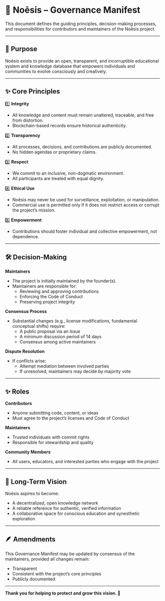 # 🌿 Noēsis – Governance Manifest

This document defines the guiding principles, decision-making processes, and responsibilities for contributors and maintainers of the Noēsis project.

---

## 🌱 Purpose

Noēsis exists to provide an open, transparent, and incorruptible educational system and knowledge database that empowers individuals and communities to evolve consciously and creatively.

---

## ✨ Core Principles

1️⃣ **Integrity**
- All knowledge and content must remain unaltered, traceable, and free from distortion.
- Blockchain-based records ensure historical authenticity.

2️⃣ **Transparency**
- All processes, decisions, and contributions are publicly documented.
- No hidden agendas or proprietary claims.

3️⃣ **Respect**
- We commit to an inclusive, non-dogmatic environment.
- All participants are treated with equal dignity.

4️⃣ **Ethical Use**
- Noēsis may never be used for surveillance, exploitation, or manipulation.
- Commercial use is permitted only if it does not restrict access or corrupt the project’s mission.

5️⃣ **Empowerment**
- Contributions should foster individual and collective empowerment, not dependence.

---

## 🛠️ Decision-Making

**Maintainers**
- The project is initially maintained by the founder(s).
- Maintainers are responsible for:
  - Reviewing and approving contributions
  - Enforcing the Code of Conduct
  - Preserving project integrity

**Consensus Process**
- Substantial changes (e.g., license modifications, fundamental conceptual shifts) require:
  - A public proposal via an *Issue*
  - A minimum discussion period of 14 days
  - Consensus among active maintainers

**Dispute Resolution**
- If conflicts arise:
  - Attempt mediation between involved parties
  - If unresolved, maintainers may decide by majority vote

---

## ✨ Roles

**Contributors**
- Anyone submitting code, content, or ideas
- Must agree to the project’s licenses and Code of Conduct

**Maintainers**
- Trusted individuals with commit rights
- Responsible for stewardship and quality

**Community Members**
- All users, educators, and interested parties who engage with the project

---

## 🌟 Long-Term Vision

Noēsis aspires to become:
- A decentralized, open knowledge network
- A reliable reference for authentic, verified information
- A collaborative space for conscious education and synesthetic exploration

---

## 🪶 Amendments

This Governance Manifest may be updated by consensus of the maintainers, provided all changes remain:
- Transparent
- Consistent with the project’s core principles
- Publicly documented

---

**Thank you for helping to protect and grow this vision. 🌿** 
